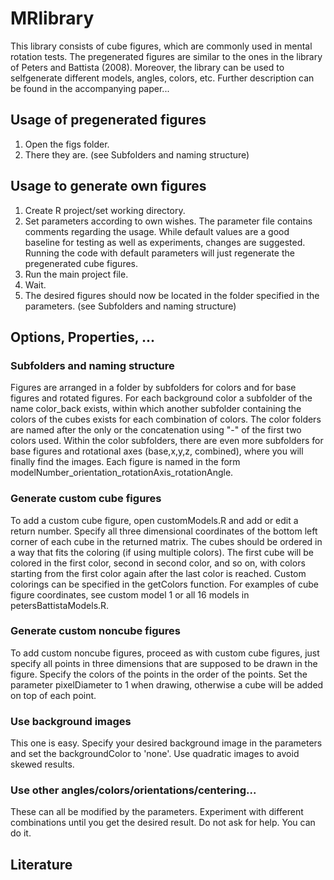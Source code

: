 # MRlibrary
This library consists of cube figures, which are commonly used in mental rotation tests. The pregenerated figures are similar to the ones in the library of Peters and Battista (2008). Moreover, the library can be used to selfgenerate different models, angles, colors, etc. Further description can be found in the accompanying paper...

## Usage of pregenerated figures
1. Open the figs folder.
2. There they are. (see Subfolders and naming structure)

## Usage to generate own figures
1. Create R project/set working directory.
2. Set parameters according to own wishes. The parameter file contains comments regarding the usage. While default values are a good baseline for testing as well as experiments, changes are suggested. Running the code with default parameters will just regenerate the pregenerated cube figures.
3. Run the main project file.
4. Wait.
5. The desired figures should now be located in the folder specified in the parameters. (see Subfolders and naming structure)

## Options, Properties, ...

### Subfolders and naming structure
Figures are arranged in a folder by subfolders for colors and for base figures and rotated figures. For each background color a subfolder of the name color_back exists, within which another subfolder containing the colors of the cubes exists for each combination of colors. The color folders are named after the only or the concatenation using "-" of the first two colors used. Within the color subfolders, there are even more subfolders for base figures and rotational axes (base,x,y,z, combined), where you will finally find the images. Each figure is named in the form modelNumber_orientation_rotationAxis_rotationAngle.

### Generate custom cube figures
To add a custom cube figure, open customModels.R and add or edit a return number. Specify all three dimensional coordinates of the bottom left corner of each cube in the returned matrix. The cubes should be ordered in a way that fits the coloring (if using multiple colors). The first cube will be colored in the first color, second in second color, and so on, with colors starting from the first color again after the last color is reached. Custom colorings can be specified in the getColors function. For examples of cube figure coordinates, see custom model 1 or all 16 models in petersBattistaModels.R.

### Generate custom noncube figures
To add custom noncube figures, proceed as with custom cube figures, just specify all points in three dimensions that are supposed to be drawn in the figure. Specify the colors of the points in the order of the points. Set the parameter pixelDiameter to 1 when drawing, otherwise a cube will be added on top of each point.

### Use background images
This one is easy. Specify your desired background image in the parameters and set the backgroundColor to 'none'. Use quadratic images to avoid skewed results.

### Use other angles/colors/orientations/centering...
These can all be modified by the parameters. Experiment with different combinations until you get the desired result. Do not ask for help. You can do it.

## Literature

